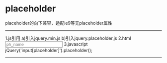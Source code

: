 # placeholder
placeholder的向下兼容，适配ie9等无placeholder属性
***********************
1.js引用
  a)引入jquery.min.js
  b)引入jquery.placeholder.js
2.html
  <input class="my_class"  name="filename" placeholder="ph_name" />
3.javascript
  jQuery('input[placeholder]').placeholder();
***********************
